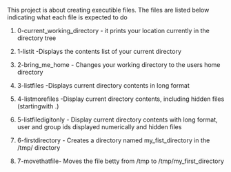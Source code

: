 This project is about creating executible files.
The files are listed below indicating what each file is expected to do
1. 0-current_working_directory - it prints your location currently in the directory tree

2. 1-listit -Displays the contents list of your current directory

3. 2-bring_me_home - Changes your working directory to the users home directory

4. 3-listfiles -Displays current directory contents in long format

5. 4-listmorefiles -Display current directory contents, including hidden files (startingwith .)

6. 5-listfiledigitonly - Display current directory contents with long format, user and group ids displayed numerically and hidden files

7. 6-firstdirectory - Creates a directory named my_fist_directory in the /tmp/ directory

8. 7-movethatfile- Moves the file betty from /tmp to /tmp/my_first_directory
